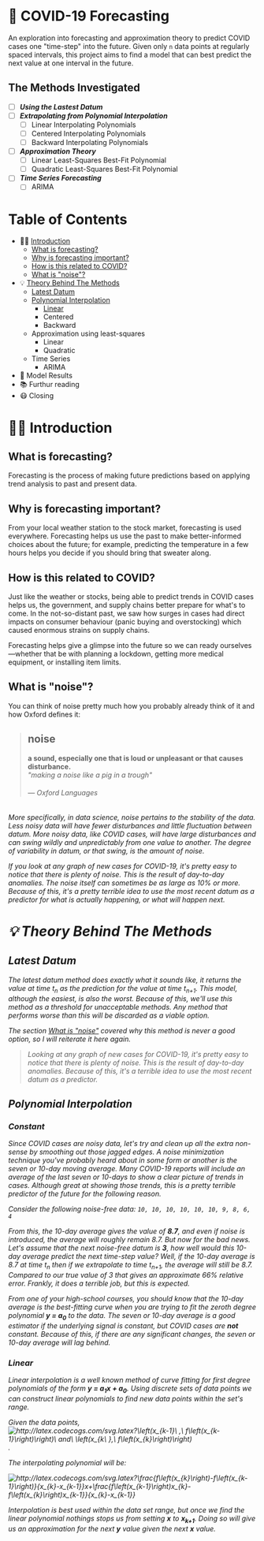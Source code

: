 🦠 COVID-19 Forecasting 
=======================

An exploration into forecasting and approximation theory to predict COVID cases one "time-step" into the future. Given only `n` data points at regularly spaced intervals, this project aims to find a model that can best predict the next value at one interval in the future.

The Methods Investigated
-------------------------

- [ ] **_Using the Lastest Datum_**
- [ ] **_Extrapolating from Polynomial Interpolation_**
 	 - [ ] Linear Interpolating Polynomials
  	- [ ] Centered Interpolating Polynomials
  	- [ ] Backward Interpolating Polynomials
- [ ] **_Approximation Theory_**
  	- [ ] Linear Least-Squares Best-Fit Polynomial
  	- [ ] Quadratic Least-Squares Best-Fit Polynomial
- [ ] **_Time Series Forecasting_**
	- [ ] ARIMA

Table of Contents
=================
+ 👋🏽 [Introduction](#-introduction)
	+ [What is forecasting?](#what-is-forecasting)
	+ [Why is forecasting important?](#why-is-forecasting-important)
	+ [How is this related to COVID?](#how-is-this-related-to-covid)
	+ [What is "noise"?](#what-is-noise)
+ 💡 [Theory Behind The Methods](#-theory-behind-the-methods)
	+ [Latest Datum](#latest-datum)
	+ [Polynomial Interpolation](#polynomial-interpolation)
		+ [Linear](#linear)
  		+ Centered
  		+ Backward
	+ Approximation using least-squares
		+ Linear
		+ Quadratic
	+ Time Series
		+ ARIMA
+ 🔨 Model Results
+ 📚 Furthur reading
+ 😷 Closing

👋🏽 Introduction
===============

What is forecasting?
----------------------
Forecasting is the process of making future predictions based on applying trend analysis to past and present data.


Why is forecasting important?
----------------------
From your local weather station to the stock market, forecasting is used everywhere. Forecasting helps us use the past to make better-informed choices about the future; for example, predicting the temperature in a few hours helps you decide if you should bring that sweater along.


How is this related to COVID?
-----------------------------
Just like the weather or stocks, being able to predict trends in COVID cases helps us, the government, and supply chains better prepare for what's to come. In the not-so-distant past, we saw how surges in cases had direct impacts on consumer behaviour (panic buying and overstocking) which caused enormous strains on supply chains.

Forecasting helps give a glimpse into the future so we can ready ourselves&mdash;whether that be with planning a lockdown, getting more medical equipment, or installing item limits.


What is "noise"?
----------------------
You can think of noise pretty much how you probably already think of it and how Oxford defines it:
> ## noise
> <b>a sound, especially one that is loud or unpleasant or that causes disturbance.</b>  </br>
> <i>"making a noise like a pig in a trough"<i>  </br>
> 
> <h6> &mdash; Oxford Languages </h6>

More specifically, in data science, noise pertains to the stability of the data. Less noisy data will have fewer disturbances and little fluctuation between datum. More noisy data, like COVID cases, will have large disturbances and can swing wildly and unpredictably from one value to another. The degree of variability in datum, or that swing, is the amount of noise.

If you look at any graph of new cases for COVID-19, it's pretty easy to notice that there is plenty of noise. This is the result of day-to-day anomalies. The noise itself can sometimes be as large as 10% or more. Because of this, it's a pretty terrible idea to use the most recent datum as a predictor for what is actually happening, or what will happen next.



💡 Theory Behind The Methods
=============================

Latest Datum
-------------
The latest datum method does exactly what it sounds like, it returns the value at time t<sub>n</sub> as the prediction for the value at time t<sub>n+1</sub>. This model, although the easiest, is also the worst. Because of this, we'll use this method as a threshold for unacceptable methods. Any method that performs worse than this will be discarded as a viable option.

The section [What is "noise"](#what-is-noise) covered why this method is never a good option, so I will reiterate it here again.

> Looking at any graph of new cases for COVID-19, it's pretty easy to notice that there is plenty of noise. This is the result of day-to-day anomalies. Because of this, it's a terrible idea to use the most recent datum as a predictor.

Polynomial Interpolation
-------------------------

### Constant
Since COVID cases are noisy data, let's try and clean up all the extra non-sense by smoothing out those jagged edges. A noise minimization technique you've probably heard about in some form or another is the seven or 10-day moving average. Many COVID-19 reports will include an average of the last seven or 10-days to show a clear picture of trends in cases. Although great at showing those trends, this is a pretty terrible predictor of the future for the following reason.

Consider the following noise-free data:
`10, 10, 10, 10, 10, 10, 9, 8, 6, 4`

From this, the 10-day average gives the value of **_8.7_**, and even if noise is introduced, the average will roughly remain 8.7. But now for the bad news. Let's assume that the next noise-free datum is **_3_**, how well would this 10-day average predict the next time-step value? Well, if the 10-day average is 8.7 at time t<sub>n</sub> then if we extrapolate to time t<sub>n+1</sub>, the average will still be 8.7. Compared to our true value of 3 that gives an approximate 66% relative error. Frankly, it does a terrible job, but this is expected.

From one of your high-school courses, you should know that the 10-day average is the best-fitting curve when you are trying to fit the zeroth degree polynomial **_y = a<sub>0</sub>_** to the data. The seven or 10-day average is a good estimator if the underlying signal is constant, but COVID cases are **not** constant. Because of this, if there are any significant changes, the seven or 10-day average will lag behind.

### Linear
Linear interpolation is a well known method of curve fitting for first degree polynomials of the form **_y = a<sub>1</sub>x + a<sub>0</sub>_**. Using discrete sets of data points we can construct linear polynomials to find new data points within the set's range.

Given the data points, <img src="http://latex.codecogs.com/svg.latex?\left(x_{k-1}\&space;,\&space;f\left(x_{k-1}\right)\right)\&space;and\&space;\left(x_{k\&space;},\&space;f\left(x_{k}\right)\right)" title="http://latex.codecogs.com/svg.latex?\left(x_{k-1}\ ,\ f\left(x_{k-1}\right)\right)\ and\ \left(x_{k\ },\ f\left(x_{k}\right)\right)" />.

The interpolating polynomial will be:

<img src="http://latex.codecogs.com/svg.latex?\frac{f\left(x_{k}\right)-f\left(x_{k-1}\right)}{x_{k}-x_{k-1}}x&plus;\frac{f\left(x_{k-1}\right)x_{k}-f\left(x_{k}\right)x_{k-1}}{x_{k}-x_{k-1}}" title="http://latex.codecogs.com/svg.latex?\frac{f\left(x_{k}\right)-f\left(x_{k-1}\right)}{x_{k}-x_{k-1}}x+\frac{f\left(x_{k-1}\right)x_{k}-f\left(x_{k}\right)x_{k-1}}{x_{k}-x_{k-1}}" />

Interpolation is best used within the data set range, but once we find the linear polynomial nothings stops us from setting **_x_** to **_x<sub>k+1</sub>_**. Doing so will give us an approximation for the next **_y_** value given the next **_x_** value.
